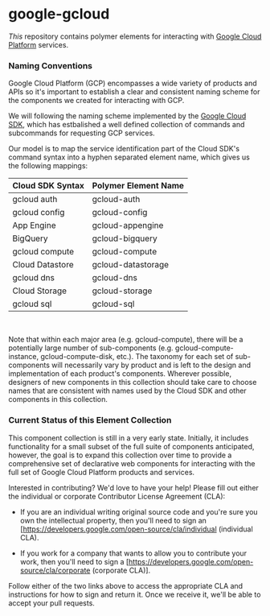 google-gcloud
=============

*This* repository contains polymer elements for interacting
with [Google Cloud Platform](http://example.com/) services. 

### Naming Conventions
Google Cloud Platform (GCP) encompasses a wide variety of 
products and APIs so it's important to establish a clear and
consistent naming scheme for the components we created
for interacting with GCP.

We will following the naming scheme implemented by the 
[Google Cloud SDK](https://developers.google.com/cloud/sdk/), 
which has estbalished a well defined collection of commands 
and subcommands for requesting GCP services.

Our model is to map the service identification part of the
Cloud SDK's command syntax into a hyphen separated element
name, which gives us the following mappings:

| Cloud SDK Syntax | Polymer Element Name |
| ---------------- | -------------------- |
| gcloud auth      | gcloud-auth          |
| gcloud config    | gcloud-config        |
| App Engine       | gcloud-appengine     |
| BigQuery         | gcloud-bigquery      |
| gcloud compute   | gcloud-compute       |
| Cloud Datastore  | gcloud-datastorage   |
| gcloud dns       | gcloud-dns           |
| Cloud Storage    | gcloud-storage       |
| gcloud sql       | gcloud-sql           |
<br>

Note that within each major area (e.g. gcloud-compute), there
will be a potentially large number of sub-components
(e.g. gcloud-compute-instance, gcloud-compute-disk, etc.).
The taxonomy for each set of sub-components will necessarily
vary by product and is left to the design and implementation 
of each product's components. Wherever possible, designers 
of new components in this collection should take care to 
choose names that are consistent with names used by the
Cloud SDK and other components in this collection.

### Current Status of this Element Collection

This component collection is still in a very early state.
Initially, it includes functionality for a small subset of
the full suite of components anticipated, however, the goal
is to expand this collection over time to provide a 
comprehensive set of declarative web components for 
interacting with the full set of Google Cloud Platform
products and services. 

Interested in contributing? We'd love to have your help!
Please fill out either the individual or corporate 
Contributor License Agreement (CLA):

* If you are an individual writing original source code and 
you're sure you own the intellectual property, then you'll 
need to sign an [https://developers.google.com/open-source/cla/individual (individual CLA).

* If you work for a company that wants to allow you to contribute your work, then you'll need to sign a [https://developers.google.com/open-source/cla/corporate (corporate CLA)].

Follow either of the two links above to access the appropriate 
CLA and instructions for how to sign and return it. Once we 
receive it, we'll be able to accept your pull requests.
